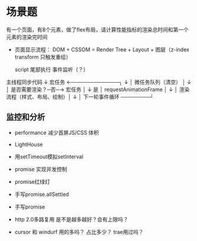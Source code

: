 # 场景题
有一个页面，有8个元素，做了flex布局，请计算性能指标的渲染总时间和第一个元素的渲染完时间

- 页面显示流程：
  DOM + CSSOM = Render Tree + Layout + 图层（z-index transform 只触发重绘）

  script 尾部执行
  事件监听（？）

  

主线程同步代码
      ↓
   宏任务 ←─────────────┐
      ↓                │
   微任务队列（清空）     │
      ↓                │
   是否需要渲染？─否─→ 宏任务 │
      ↓ 是             │
   requestAnimationFrame │
      ↓                │
   渲染流程（样式、布局、绘制）│
      ↓                │
   下一轮事件循环 ────────┘

## 监控和分析
   - performance
     减少首屏JS/CSS 体积
   - LightHouse

- 用setTimeout模拟setInterval
- promise 实现并发控制
- promise红绿灯
- 手写promise.allSettled
- 手写promise
- http 2.0多路复用 是不是越多越好？会有上限吗？
- cursor 和 windurf 用的多吗？ 占比多少？ trae用过吗？